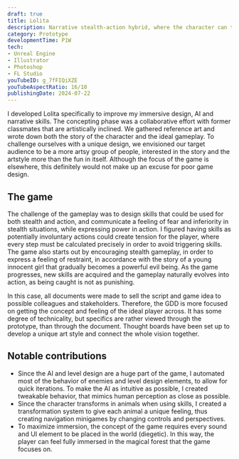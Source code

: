 ```yaml
---
draft: true
title: Lolita
description: Narrative stealth-action hybrid, where the character can transform into a multitude of animals.
category: Prototype
developmentTime: P1W
tech:
- Unreal Engine
- Illustrator
- Photoshop
- FL Studio
youTubeID: g_7fFIQiXZE
youTubeAspectRatio: 16/10
publishingDate: 2024-07-22
---
```


I developed Lolita specifically to improve my immersive design, AI and narrative skills. The concepting phase was a collaborative effort with former classmates that are artistically inclined. We gathered reference art and wrote down both the story of the character and the ideal gameplay. To challenge ourselves with a unique design, we envisioned our target audience to be a more artsy group of people, interested in the story and the artstyle more than the fun in itself. Although the focus of the game is elsewhere, this definitely would not make up an excuse for poor game design.

## The game

The challenge of the gameplay was to design skills that could be used for both stealth and action, and communicate a feeling of fear and inferiority in stealth situations, while expressing power in action. I figured having skills as potentially involuntary actions could create tension for the player, where every step must be calculated precisely in order to avoid triggering skills. The game also starts out by encouraging stealth gameplay, in order to express a feeling of restraint, in accordance with the story of a young innocent girl that gradually becomes a powerful evil being. As the game progresses, new skills are acquired and the gameplay naturally evolves into action, as being caught is not as punishing.

In this case, all documents were made to sell the script and game idea to possible colleagues and stakeholders. Therefore, the GDD is more focused on getting the concept and feeling of the ideal player across. It has some degree of technicality, but specifics are rather viewed through the prototype, than through the document. Thought boards have been set up to develop a unique art style and connect the whole vision together.

## Notable contributions

* Since the AI and level design are a huge part of the game, I automated most of the behavior of enemies and level design elements, to allow for quick iterations. To make the AI as intuitive as possible, I created tweakable behavior, that mimics human perception as close as possible.
* Since the character transforms in animals when using skills, I created a transformation system to give each animal a unique feeling, thus creating navigation minigames by changing controls and perspectives.
* To maximize immersion, the concept of the game requires every sound and UI element to be placed in the world (diegetic). In this way, the player can feel fully immersed in the magical forest that the game focuses on.

